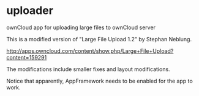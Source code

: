 uploader
========

ownCloud app for uploading large files to ownCloud server

This is a modified version of "Large File Upload 1.2" by Stephan Neblung.

http://apps.owncloud.com/content/show.php/Large+File+Upload?content=159291

The modifications include smaller fixes and layout modifications.

Notice that apparently, AppFramework needs to be enabled for the app to work.
